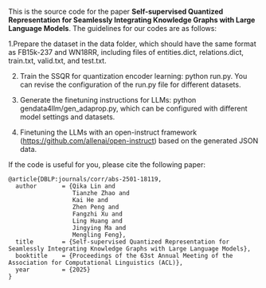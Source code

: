 This is the source code for the paper **Self-supervised Quantized Representation for Seamlessly Integrating Knowledge Graphs with Large Language Models**. The guidelines for our codes are as follows:

1.Prepare the dataset in the data folder, which should have the same format as FB15k-237 and WN18RR, including files of entities.dict, relations.dict, train.txt, valid.txt, and test.txt.

2. Train the SSQR for quantization encoder learning: python run.py. You can revise the configuration of the run.py file for different datasets.
  
3. Generate the finetuning instructions for LLMs: python gendata4llm/gen_adaprop.py, which can be configured with different model settings and datasets.
  
4. Finetuning the LLMs with an open-instruct framework (https://github.com/allenai/open-instruct) based on the generated JSON data.


If the code is useful for you, please cite the following paper:
```
@article{DBLP:journals/corr/abs-2501-18119,
  author       = {Qika Lin and
                  Tianzhe Zhao and
                  Kai He and
                  Zhen Peng and
                  Fangzhi Xu and
                  Ling Huang and
                  Jingying Ma and
                  Mengling Feng},
  title        = {Self-supervised Quantized Representation for Seamlessly Integrating Knowledge Graphs with Large Language Models},
  booktitle    = {Proceedings of the 63st Annual Meeting of the Association for Computational Linguistics (ACL)},
  year         = {2025}
}
```
